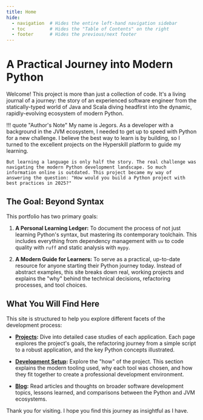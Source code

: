 ```yaml
---
title: Home
hide:
  - navigation  # Hides the entire left-hand navigation sidebar
  - toc         # Hides the "Table of Contents" on the right
  - footer      # Hides the previous/next footer
---
```


# A Practical Journey into Modern Python

Welcome! This project is more than just a collection of code. It's a living journal of a journey: the story of an experienced software engineer from the statically-typed world of Java and Scala diving headfirst into the dynamic, rapidly-evolving ecosystem of modern Python.

!!! quote "Author's Note"
    My name is Jegors. As a developer with a background in the JVM ecosystem, I needed to get up to speed with Python for a new challenge. I believe the best way to learn is by building, so I turned to the excellent projects on the Hyperskill platform to guide my learning.

    But learning a language is only half the story. The real challenge was navigating the modern Python development landscape. So much information online is outdated. This project became my way of answering the question: "How would you build a Python project with best practices in 2025?"


## The Goal: Beyond Syntax

This portfolio has two primary goals:

1. **A Personal Learning Ledger:** To document the process of not just learning Python's syntax, but mastering its contemporary toolchain. This includes everything from dependency management with `uv` to code quality with `ruff` and static analysis with `mypy`.

2. **A Modern Guide for Learners:** To serve as a practical, up-to-date resource for anyone starting their Python journey today. Instead of abstract examples, this site breaks down real, working projects and explains the "why" behind the technical decisions, refactoring processes, and tool choices.


## What You Will Find Here

This site is structured to help you explore different facets of the development process:

- [**Projects**](./projects/coffee_machine)**:** Dive into detailed case studies of each application. Each page explores the project's goals, the refactoring journey from a simple script to a robust application, and the key Python concepts illustrated.

- [**Development Setup**](./development-setup/)**:** Explore the "how" of the project. This section explains the modern tooling used, why each tool was chosen, and how they fit together to create a professional development environment.

- [**Blog**](./blog/)**:** Read articles and thoughts on broader software development topics, lessons learned, and comparisons between the Python and JVM ecosystems.


Thank you for visiting. I hope you find this journey as insightful as I have.
